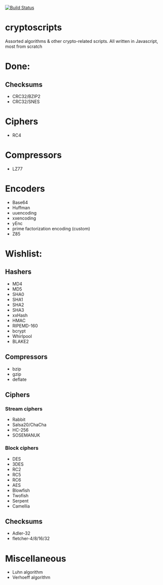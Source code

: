 [![Build Status](https://travis-ci.org/mrpapercut/cryptoscripts.svg?branch=master)](https://travis-ci.org/mrpapercut/cryptoscripts)

# cryptoscripts
Assorted algorithms &amp; other crypto-related scripts. All written in Javascript, most from scratch

# Done:
## Checksums
- CRC32/BZIP2
- CRC32/SNES

# Ciphers
- RC4

# Compressors
- LZ77

# Encoders
- Base64
- Huffman
- uuencoding
- xxencoding
- yEnc
- prime factorization encoding (custom)
- Z85

# Wishlist:
## Hashers
- MD4
- MD5
- SHA0
- SHA1
- SHA2
- SHA3
- xxHash
- HMAC
- RIPEMD-160
- bcrypt
- Whirlpool
- BLAKE2

## Compressors
- bzip
- gzip
- deflate

## Ciphers
### Stream ciphers
- Rabbit
- Salsa20/ChaCha
- HC-256
- SOSEMANUK

### Block ciphers
- DES
- 3DES
- RC2
- RC5
- RC6
- AES
- Blowfish
- Twofish
- Serpent
- Camellia

## Checksums
- Adler-32
- fletcher-4/8/16/32

# Miscellaneous
- Luhn algorithm
- Verhoeff algorithm
